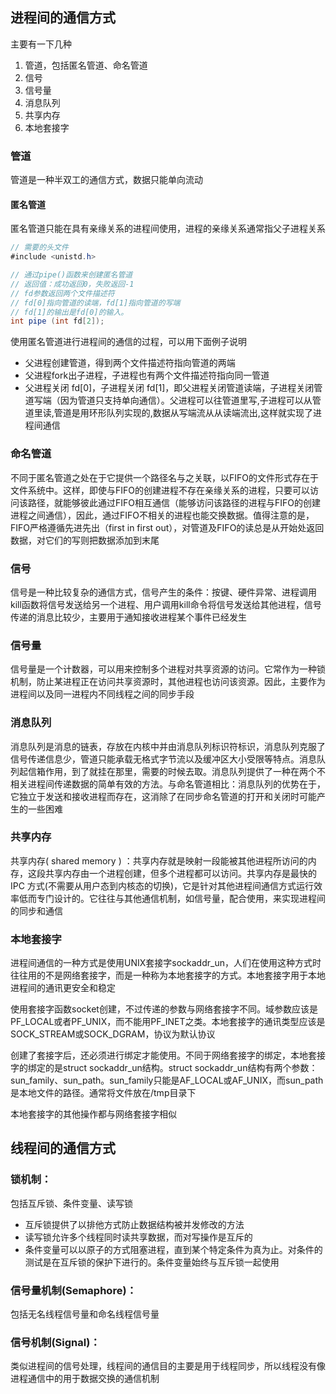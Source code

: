 ## 进程间的通信方式

主要有一下几种

1. 管道，包括匿名管道、命名管道
2. 信号
3. 信号量
4. 消息队列
5. 共享内存
6. 本地套接字

### 管道

管道是一种半双工的通信方式，数据只能单向流动

#### 匿名管道

匿名管道只能在具有亲缘关系的进程间使用，进程的亲缘关系通常指父子进程关系

```java
// 需要的头文件
#include <unistd.h>

// 通过pipe()函数来创建匿名管道
// 返回值：成功返回0，失败返回-1
// fd参数返回两个文件描述符
// fd[0]指向管道的读端，fd[1]指向管道的写端
// fd[1]的输出是fd[0]的输入。
int pipe (int fd[2]);
```

使用匿名管道进行进程间的通信的过程，可以用下面例子说明

- 父进程创建管道，得到两个文件描述符指向管道的两端
- 父进程fork出子进程，子进程也有两个文件描述符指向同⼀管道
- 父进程关闭 fd[0]，子进程关闭 fd[1]，即父进程关闭管道读端，子进程关闭管道写端（因为管道只支持单向通信）。⽗进程可以往管道⾥写,子进程可以从管道⾥读,管道是⽤环形队列实现的,数据从写端流从从读端流出,这样就实现了进程间通信

### 命名管道

不同于匿名管道之处在于它提供一个路径名与之关联，以FIFO的文件形式存在于文件系统中。这样，即使与FIFO的创建进程不存在亲缘关系的进程，只要可以访问该路径，就能够彼此通过FIFO相互通信（能够访问该路径的进程与FIFO的创建进程之间通信），因此，通过FIFO不相关的进程也能交换数据。值得注意的是，FIFO严格遵循先进先出（first in first out），对管道及FIFO的读总是从开始处返回数据，对它们的写则把数据添加到末尾

### 信号

信号是一种比较复杂的通信方式，信号产生的条件：按键、硬件异常、进程调用kill函数将信号发送给另一个进程、用户调用kill命令将信号发送给其他进程，信号传递的消息比较少，主要用于通知接收进程某个事件已经发生

### 信号量

信号量是一个计数器，可以用来控制多个进程对共享资源的访问。它常作为一种锁机制，防止某进程正在访问共享资源时，其他进程也访问该资源。因此，主要作为进程间以及同一进程内不同线程之间的同步手段

### 消息队列

消息队列是消息的链表，存放在内核中并由消息队列标识符标识，消息队列克服了信号传递信息少，管道只能承载无格式字节流以及缓冲区大小受限等特点。消息队列起信箱作用，到了就挂在那里，需要的时候去取。消息队列提供了一种在两个不相关进程间传递数据的简单有效的方法。与命名管道相比：消息队列的优势在于，它独立于发送和接收进程而存在，这消除了在同步命名管道的打开和关闭时可能产生的一些困难

### 共享内存

共享内存( shared memory ) ：共享内存就是映射一段能被其他进程所访问的内存，这段共享内存由一个进程创建，但多个进程都可以访问。共享内存是最快的 IPC 方式(不需要从用户态到内核态的切换)，它是针对其他进程间通信方式运行效率低而专门设计的。它往往与其他通信机制，如信号量，配合使用，来实现进程间的同步和通信

### 本地套接字

进程间通信的一种方式是使用UNIX套接字sockaddr_un，人们在使用这种方式时往往用的不是网络套接字，而是一种称为本地套接字的方式。本地套接字用于本地进程间的通讯更安全和稳定

使用套接字函数socket创建，不过传递的参数与网络套接字不同。域参数应该是PF_LOCAL或者PF_UNIX，而不能用PF_INET之类。本地套接字的通讯类型应该是SOCK_STREAM或SOCK_DGRAM，协议为默认协议

创建了套接字后，还必须进行绑定才能使用。不同于网络套接字的绑定，本地套接字的绑定的是struct sockaddr_un结构。struct sockaddr_un结构有两个参数：sun_family、sun_path。sun_family只能是AF_LOCAL或AF_UNIX，而sun_path是本地文件的路径。通常将文件放在/tmp目录下

本地套接字的其他操作都与网络套接字相似


## 线程间的通信方式

### 锁机制：

包括互斥锁、条件变量、读写锁

- 互斥锁提供了以排他方式防止数据结构被并发修改的方法
- 读写锁允许多个线程同时读共享数据，而对写操作是互斥的
- 条件变量可以以原子的方式阻塞进程，直到某个特定条件为真为止。对条件的测试是在互斥锁的保护下进行的。条件变量始终与互斥锁一起使用

### 信号量机制(Semaphore)：

包括无名线程信号量和命名线程信号量

### 信号机制(Signal)：

类似进程间的信号处理，线程间的通信目的主要是用于线程同步，所以线程没有像进程通信中的用于数据交换的通信机制